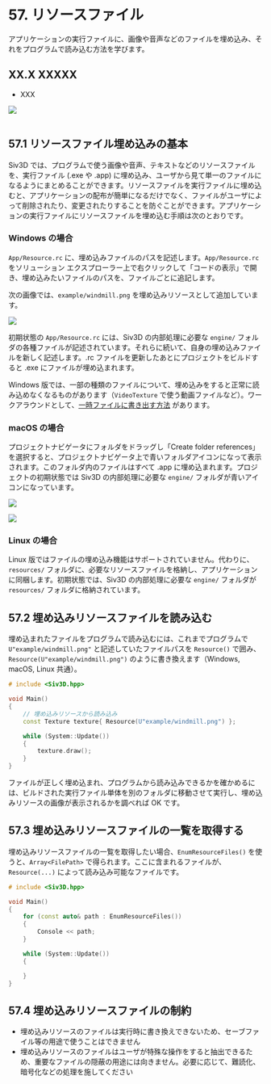 # 57. リソースファイル
アプリケーションの実行ファイルに、画像や音声などのファイルを埋め込み、それをプログラムで読み込む方法を学びます。

## XX.X XXXXX
- XXX
	
![](https://raw.githubusercontent.com/Siv3D/siv3d.site.resource/main/2025/tutorial3/xxxx/1.png)

```cpp

```


## 57.1 リソースファイル埋め込みの基本
Siv3D では、プログラムで使う画像や音声、テキストなどのリソースファイルを、実行ファイル (.exe や .app) に埋め込み、ユーザから見て単一のファイルになるようにまとめることができます。リソースファイルを実行ファイルに埋め込むと、アプリケーションの配布が簡単になるだけでなく、ファイルがユーザによって削除されたり、変更されたりすることを防ぐことができます。アプリケーションの実行ファイルにリソースファイルを埋め込む手順は次のとおりです。

### Windows の場合
`App/Resource.rc` に、埋め込みファイルのパスを記述します。`App/Resource.rc` をソリューション エクスプローラー上で右クリックして「コードの表示」で開き、埋め込みたいファイルのパスを、ファイルごとに追記します。

次の画像では、`example/windmill.png` を埋め込みリソースとして追加しています。

![](/images/doc_v6/tutorial/30/1a.png)

初期状態の `App/Resource.rc` には、Siv3D の内部処理に必要な `engine/` フォルダの各種ファイルが記述されています。それらに続いて、自身の埋め込みファイルを新しく記述します。.rc ファイルを更新したあとにプロジェクトをビルドすると .exe にファイルが埋め込まれます。

Windows 版では、一部の種類のファイルについて、埋め込みをすると正常に読み込めなくなるものがあります（`VideoTexture` で使う動画ファイルなど）。ワークアラウンドとして、[一時ファイルに書き出す方法](https://gist.github.com/Reputeless/3d527302d459792f7a5e1094d30d0529) があります。

### macOS の場合
プロジェクトナビゲータにフォルダをドラッグし「Create folder references」を選択すると、プロジェクトナビゲータ上で青いフォルダアイコンになって表示されます。このフォルダ内のファイルはすべて .app に埋め込まれます。プロジェクトの初期状態では Siv3D の内部処理に必要な `engine/` フォルダが青いアイコンになっています。

![](/images/doc_v6/tutorial/30/1b.png)

![](/images/doc_v6/tutorial/30/1c.png)

### Linux の場合
Linux 版ではファイルの埋め込み機能はサポートされていません。代わりに、`resources/` フォルダに、必要なリソースファイルを格納し、アプリケーションに同梱します。初期状態では、Siv3D の内部処理に必要な `engine/` フォルダが `resources/` フォルダに格納されています。


## 57.2 埋め込みリソースファイルを読み込む
埋め込まれたファイルをプログラムで読み込むには、これまでプログラムで `U"example/windmill.png"` と記述していたファイルパスを `Resource()` で囲み、`Resource(U"example/windmill.png")` のように書き換えます（Windows, macOS, Linux 共通）。

```cpp
# include <Siv3D.hpp>

void Main()
{
	// 埋め込みリソースから読み込み
	const Texture texture{ Resource(U"example/windmill.png") };

	while (System::Update())
	{
		texture.draw();
	}
}
```

ファイルが正しく埋め込まれ、プログラムから読み込みできるかを確かめるには、ビルドされた実行ファイル単体を別のフォルダに移動させて実行し、埋め込みリソースの画像が表示されるかを調べれば OK です。


## 57.3 埋め込みリソースファイルの一覧を取得する
埋め込みリソースファイルの一覧を取得したい場合、`EnumResourceFiles()` を使うと、`Array<FilePath>` で得られます。ここに含まれるファイルが、`Resource(...)` によって読み込み可能なファイルです。

```cpp
# include <Siv3D.hpp>

void Main()
{
	for (const auto& path : EnumResourceFiles())
	{
		Console << path;
	}

	while (System::Update())
	{

	}
}
```


## 57.4 埋め込みリソースファイルの制約
- 埋め込みリソースのファイルは実行時に書き換えできないため、セーブファイル等の用途で使うことはできません
- 埋め込みリソースのファイルはユーザが特殊な操作をすると抽出できるため、重要なファイルの隠蔽の用途には向きません。必要に応じて、難読化、暗号化などの処理を施してください
